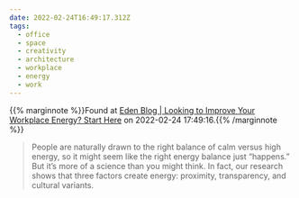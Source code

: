 ```yaml
---
date: 2022-02-24T16:49:17.312Z
tags:
  - office
  - space
  - creativity
  - architecture
  - workplace
  - energy
  - work
---
```

{{% marginnote %}}Found at [Eden Blog | Looking to Improve Your Workplace Energy? Start Here](https://www.edenworkplace.com/blog/looking-to-improve-your-workplace-energy-start-here) on 2022-02-24 17:49:16.{{% /marginnote %}}

> People are naturally drawn to the right balance of calm versus high energy, so it might seem like the right energy balance just “happens.” But it’s more of a science than you might think. In fact, our research shows that three factors create energy: proximity, transparency, and cultural variants.

